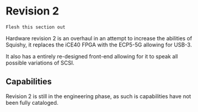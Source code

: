 # Revision 2

```{todo}
Flesh this section out
```

Hardware revision 2 is an overhaul in an attempt to increase the abilities of Squishy, it replaces the iCE40 FPGA with the ECP5-5G allowing for USB-3.

It also has a entirely re-designed front-end allowing for it to speak all possible variations of SCSI.

## Capabilities

Revision 2 is still in the engineering phase, as such is capabilities have not been fully cataloged.
